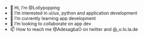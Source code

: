 - 👋 Hi, I’m @Lollypopping
- 👀 I’m interested in ui/ux, python and application development
- 🌱 I’m currently learning app development
- 💞️ I’m looking to collaborate on app dev
- 📫 How to reach me @AdesagbaO on twitter and @_o.lo.la.de

<!---
Lollypopping/Lollypopping is a ✨ special ✨ repository because its `README.md` (this file) appears on your GitHub profile.
You can click the Preview link to take a look at your changes.
--->
